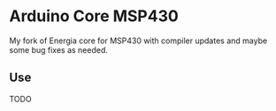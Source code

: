 # Arduino Core MSP430


My fork of Energia core for MSP430 with compiler updates and maybe some bug fixes as needed.


## Use

TODO
